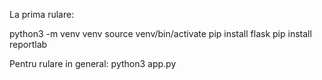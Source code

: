 La prima rulare:

python3 -m venv venv
source venv/bin/activate
pip install flask
pip install reportlab

Pentru rulare in general:
python3 app.py
